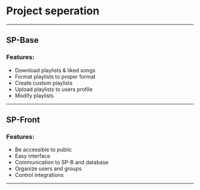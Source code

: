 # Project seperation
---

## SP-Base
### Features:
- Download playlists & liked songs
- Format playlists to proper format
- Create custom playlists
- Upload playlists to users profile
- Modify playlists
---


## SP-Front
### Features:
- Be accessible to public
- Easy interface
- Communication to SP-B and database
- Organize users and groups
- Control integrations 
---
